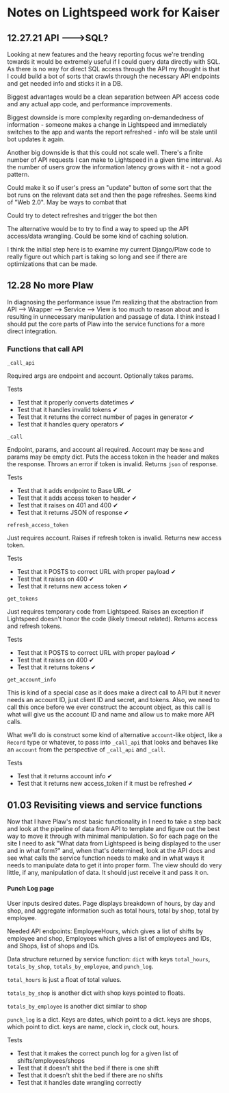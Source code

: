 # Notes on Lightspeed work for Kaiser

## 12.27.21 API --->SQL?

Looking at new features and the heavy reporting focus we're trending towards it would be extremely useful if I could query data directly with SQL. As there is no way for direct SQL access through the API my thought is that I could build a bot of sorts that crawls through the necessary API endpoints and get needed info and sticks it in a DB.

Biggest advantages would be a clean separation between API access code and any actual app code, and performance improvements.

Biggest downside is more complexity regarding on-demandedness of information - someone makes a change in Lightspeed and immediately switches to the app and wants the report refreshed - info will be stale until bot updates it again. 

Another big downside is that this could not scale well. There's a finite number of API requests I can make to Lightspeed in a given time interval. As the number of users grow the information latency grows with it - not a good pattern.

Could make it so if user's press an "update" button of some sort that the bot runs on the relevant data set and then the page refreshes. Seems kind of "Web 2.0". May be ways to combat that

Could try to detect refreshes and trigger the bot then

The alternative would be to try to find a way to speed up the API access/data wrangling. Could be some kind of caching solution. 

I think the initial step here is to examine my current Django/Plaw code to really figure out which part is taking so long and see if there are optimizations that can be made.

## 12.28 No more Plaw

In diagnosing the performance issue I'm realizing that the abstraction from API --> Wrapper --> Service --> View is too much to reason about and is resulting in unnecessary manipulation and passage of data. I think instead I should put the core parts of Plaw into the service functions for a more direct integration.

### Functions that call API

`_call_api` 

Required args are endpoint and account. Optionally takes params.

Tests

* Test that it properly converts datetimes ✔
* Test that it handles invalid tokens ✔
* Test that it returns the correct number of pages in generator ✔
* Test that it handles query operators  ✔

`_call`

Endpoint, params, and account all required. Account may be `None` and params may be empty dict. Puts the access token in the header and makes the response. Throws an error if token is invalid. Returns `json` of response.

Tests

* Test that it adds endpoint to Base URL ✔
* Test that it adds access token to header ✔
* Test that it raises on 401 and 400 ✔
* Test that it returns JSON of response ✔

`refresh_access_token`

Just requires account. Raises if refresh token is invalid. Returns new access token.

Tests

* Test that it POSTS to correct URL with proper payload ✔
* Test that it raises on 400 ✔
* Test that it returns new access token ✔

`get_tokens`

Just requires temporary code from Lightspeed. Raises an exception if Lightspeed doesn't honor the code (likely timeout related). Returns access and refresh tokens.

Tests

* Test that it POSTS to correct URL with proper payload ✔
* Test that it raises on 400 ✔
* Test that it returns tokens ✔

`get_account_info`

This is kind of a special case as it does make a direct call to API but it never needs an account ID, just client ID and secret, and tokens. Also, we need to call this once before we ever construct the account object, as this call is what will give us the account ID and name and allow us to make more API calls. 

What we'll do is construct some kind of alternative `account`-like object, like a `Record` type or whatever, to pass into `_call_api` that looks and behaves like an `account` from the perspective of `_call_api` and `_call`. 

Tests

* Test that it returns account info ✔
* Test that it returns new access_token if it must be refreshed ✔

## 01.03 Revisiting views and service functions

Now that I have Plaw's most basic functionality in I need to take a step back and look at the pipeline of data from API to template and figure out the best way to move it through with minimal manipulation. So for each page on the site I need to ask "What data from Lightspeed is being displayed to the user and in what form?" and, when that's determined, look at the API docs and see what calls the service function needs to make and in what ways it needs to manipulate data to get it into proper form. The view should do very little, if any, manipulation of data. It should just receive it and pass it on. 

#### Punch Log page

User inputs desired dates. Page displays breakdown of hours, by day and shop, and aggregate information such as total hours, total by shop, total by employee.

Needed API endpoints: EmployeeHours, which gives a list of shifts by employee and shop, Employees which gives a list of employees and IDs, and Shops, list of shops and IDs.

Data structure returned by service function: `dict` with keys `total_hours`, `totals_by_shop`, `totals_by_employee`, and `punch_log`. 

`total_hours` is just a float of total values.

`totals_by_shop` is another dict with shop keys pointed to floats.

`totals_by_employee` is another dict similar to shop

`punch_log` is a dict. Keys are dates, which point to a dict. keys are shops, which point to dict. keys are name, clock in, clock out, hours.

Tests

* Test that it makes the correct punch log for a given list of shifts/employees/shops
* Test that it doesn't shit the bed if there is one shift
* Test that it doesn't shit the bed if there are no shifts
* Test that it handles date wrangling correctly











